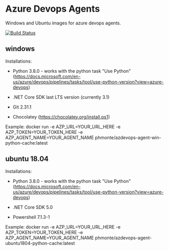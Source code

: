 # Azure Devops Agents
Windows and Ubuntu images for azure devops agents.

[![Build Status](https://phmonte.visualstudio.com/AzureDevopsAgents/_apis/build/status/phmonte.azuredevops-agents?branchName=main)](https://phmonte.visualstudio.com/AzureDevopsAgents/_build/latest?definitionId=13&branchName=main)

## windows
Installations:
- Python 3.8.0 - works with the python task "Use Python" (https://docs.microsoft.com/en-us/azure/devops/pipelines/tasks/tool/use-python-version?view=azure-devops)

- .NET Core SDK last LTS version (currently 3.1)

- Git 2.31.1

- Chocolatey (https://chocolatey.org/install.ps1)

Example:
docker run -e AZP_URL=YOUR_URL_HERE -e AZP_TOKEN=YOUR_TOKEN_HERE -e AZP_AGENT_NAME=YOUR_AGENT_NAME phmonte/azdevops-agent-win-python-cache:latest

## ubuntu 18.04
Installations:
- Python 3.8.0 - works with the python task "Use Python" (https://docs.microsoft.com/en-us/azure/devops/pipelines/tasks/tool/use-python-version?view=azure-devops)

- .NET Core SDK 5.0

- Powershell 7.1.3-1

Example:
docker run -e AZP_URL=YOUR_URL_HERE -e AZP_TOKEN=YOUR_TOKEN_HERE -e AZP_AGENT_NAME=YOUR_AGENT_NAME phmonte/azdevops-agent-ubuntu1804-python-cache:latest
